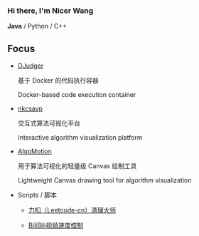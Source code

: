 ### Hi there, I'm Nicer Wang

**Java** / Python / C++

## Focus

* [DJudger](https://nicerwang.github.io/DJudger)

  基于 Docker 的代码执行容器

  Docker-based code execution container

* [nkcsavp](http://nkcsavp.github.io/)

  交互式算法可视化平台

  Interactive algorithm visualization platform

* [AlgoMotion](https://github.com/NicerWang/Algomotion)

  用于算法可视化的轻量级 Canvas 绘制工具

  Lightweight Canvas drawing tool for algorithm visualization

* Scripts / 脚本

  * [力扣（Leetcode-cn）清理大师](https://github.com/NicerWang/leetcode-cleaner)

  * [BiliBili视频速度控制](https://github.com/NicerWang/Bili_Video_Speed_Controller)

